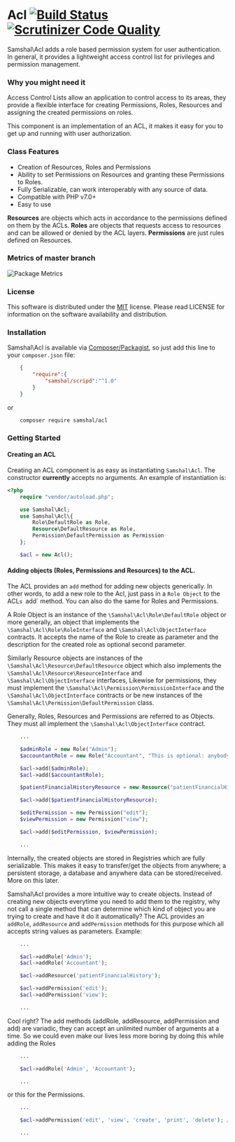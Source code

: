 # Acl [![Build Status](https://travis-ci.org/Samshal/Acl.svg?branch=master)](https://travis-ci.org/Samshal/Acl) [![Scrutinizer Code Quality](https://scrutinizer-ci.com/g/Samshal/Acl/badges/quality-score.png?b=master)](https://scrutinizer-ci.com/g/Samshal/Acl/?branch=master)

Samshal\Acl adds a role based permission system for user authentication. In general, it provides a lightweight access control list for privileges and permission management.

### Why you might need it

Access Control Lists allow an application to control access to its areas, they provide a flexible interface for creating Permissions, Roles, Resources and assigning the created permissions on roles.

This component is an implementation of an ACL, it makes it easy for you to get up and running with user authorization.

### Class Features
- Creation of Resources, Roles and Permissions
- Ability to set Permissions on Resources and granting these Permissions to Roles.
- Fully Serializable, can work interoperably with any source of data.
- Compatible with PHP v7.0+
- Easy to use

**Resources** are objects which acts in accordance to the permissions defined on them by the ACLs. **Roles** are objects that requests access to resources and can be allowed or denied by the ACL layers. **Permissions** are just rules defined on Resources.

### Metrics of master branch

![Package Metrics](https://raw.githubusercontent.com/Samshal/Acl/master/phpmetric_maintainability.png)

### License
This software is distributed under the [MIT](https://opensource.org/licenses/MIT) license. Please read LICENSE for information on the software availability and distribution.

### Installation
Samshal\Acl is available via [Composer/Packagist](https://packagist.org/packages/samshal/acl), so just add this line to your `composer.json` file:
```json
	{
		"require":{
			"samshal/scripd":"^1.0"
		}
	}
```
or
```shell
	composer require samshal/acl
```

### Getting Started
#### Creating an ACL
Creating an ACL component is as easy as instantiating `Samshal\Acl`. The constructor __currently__ accepts no arguments. An example of instantiation is:
```php
<?php
	require "vendor/autoload.php";

	use Samshal\Acl;
	use Samshal\Acl\{
		Role\DefaultRole as Role,
		Resource\DefaultResource as Role,
		Permission\DefaultPermission as Permission
	};

	$acl = new Acl();
```

#### Adding objects (**Roles**, **Permissions** and **Resources**) to the ACL.
The ACL provides an `add` method for adding new objects generically. In other words, to add a new role to the Acl, just pass in a `Role Object` to the ACL`s `add` method. You can also do the same for Roles and Permissions.

A Role Object is an instance of the `\Samshal\Acl\Role\DefaultRole` object or more generally, an object that implements the `\Samshal\Acl\Role\RoleInterface` and `\Samshal\Acl\ObjectInterface` contracts. It accepts the name of the Role to create as parameter and the description for the created role as optional second parameter.

Similarly Resource objects are instances of the `\Samshal\Acl\Resource\DefaultResource` object which also implements the `\Samshal\Acl\Resource\ResourceInterface` and `\Samshal\Acl\ObjectInterface` interfaces, Likewise for permissions, they must implement the `\Samshal\Acl\Permission\PermissionInterface` and the `\Samshal\Acl\ObjectInterface` contracts or be new instances of the `\Samshal\Acl\Permission\DefaultPermission` class.

Generally, Roles, Resources and Permissions are referred to as Objects. They must all implement the `\Samshal\Acl\ObjectInterface` contract.

```php
	...

	$adminRole = new Role("Admin");
	$accountantRole = new Role("Accountant", "This is optional: anybody who`s not an admin is an accountant");

	$acl->add($adminRole);
	$acl->add($accountantRole);

	$patientFinancialHistoryResource = new Resource("patientFinancialHistory");

	$acl->add($patientFinancialHistoryResource);

	$editPermission = new Permission("edit");
	$viewPermission = new Permission("view");

	$acl->add($editPermission, $viewPermission);

	...
```
Internally, the created objects are stored in Registries which are fully serializable. This makes it easy to transfer/get the objects from anywhere; a persistent storage, a database and anywhere data can be stored/received. More on this later.

Samshal\Acl provides a more intuitive way to create objects. Instead of creating new objects everytime you need to add them to the registry, why not call a single method that can determine which kind of object you are trying to create and have it do it automatically? The ACL provides an `addRole`, `addResource` and `addPermission` methods for this purpose which all accepts string values as parameters.
Example:

```php
	...

	$acl->addRole('Admin');
	$acl->addRole('Accountant');

	$acl->addResource('patientFinancialHistory');

	$acl->addPermission('edit');
	$acl->addPermission('view');

	...
```

Cool right?
The add methods (addRole, addResource, addPermission and add) are variadic, they can accept an unlimited number of arguments at a time. So we could even make our lives less more boring by doing this while adding the Roles

```php
	...

	$acl->addRole('Admin', 'Accountant');

	...
```

or this for the Permissions.

```php
	...

	$acl->addPermission('edit', 'view', 'create', 'print', 'delete'); //you can add even more permissions!

	...
```